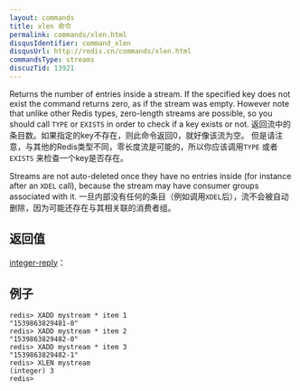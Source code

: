 ```yaml
---
layout: commands
title: xlen 命令
permalink: commands/xlen.html
disqusIdentifier: command_xlen
disqusUrl: http://redis.cn/commands/xlen.html
commandsType: streams
discuzTid: 13921
---
```


Returns the number of entries inside a stream. If the specified key does not
exist the command returns zero, as if the stream was empty.
However note that unlike other Redis types, zero-length streams are
possible, so you should call `TYPE` or `EXISTS` in order to check if
a key exists or not.
返回流中的条目数。如果指定的key不存在，则此命令返回0，就好像该流为空。
但是请注意，与其他的Redis类型不同，零长度流是可能的，所以你应该调用`TYPE` 或者 `EXISTS`
来检查一个key是否存在。

Streams are not auto-deleted once they have no entries inside (for instance
after an `XDEL` call), because the stream may have consumer groups
associated with it.
一旦内部没有任何的条目（例如调用`XDEL`后），流不会被自动删除，因为可能还存在与其相关联的消费者组。

## 返回值

[integer-reply](/topics/protocol.html#integer-reply)：

## 例子

	redis> XADD mystream * item 1
	"1539863829481-0"
	redis> XADD mystream * item 2
	"1539863829482-0"
	redis> XADD mystream * item 3
	"1539863829482-1"
	redis> XLEN mystream
	(integer) 3
	redis> 
